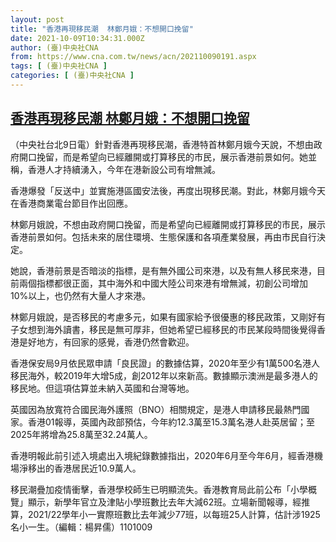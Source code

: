 ```yaml
---
layout: post
title: "香港再現移民潮  林鄭月娥：不想開口挽留"
date: 2021-10-09T10:34:31.000Z
author: (臺)中央社CNA
from: https://www.cna.com.tw/news/acn/202110090191.aspx
tags: [ (臺)中央社CNA ]
categories: [ (臺)中央社CNA ]
---
```

<!--1633775671000-->
[香港再現移民潮  林鄭月娥：不想開口挽留](https://www.cna.com.tw/news/acn/202110090191.aspx)
------

<div>
<div></div><div><p>（中央社台北9日電）針對香港再現移民潮，香港特首林鄭月娥今天說，不想由政府開口挽留，而是希望向已經離開或打算移民的市民，展示香港前景如何。她並稱，香港人才持續湧入，今年在港新設公司有增無減。</p><p>香港爆發「反送中」並實施港區國安法後，再度出現移民潮。對此，林鄭月娥今天在香港商業電台節目作出回應。</p><p>林鄭月娥說，不想由政府開口挽留，而是希望向已經離開或打算移民的市民，展示香港前景如何。包括未來的居住環境、生態保護和各項產業發展，再由市民自行決定。</p><p>她說，香港前景是否暗淡的指標，是有無外國公司來港，以及有無人移民來港，目前兩個指標都很正面，其中海外和中國大陸公司來港有增無減，初創公司增加10%以上，也仍然有大量人才來港。</p><p>林鄭月娥說，是否移民的考慮多元，如果有國家給予很優惠的移民政策，又剛好有子女想到海外讀書，移民是無可厚非，但她希望已經移民的市民某段時間後覺得香港是好地方，有回家的感覺，香港仍然會歡迎。</p><p>香港保安局9月依民眾申請「良民證」的數據估算，2020年至少有1萬500名港人移民海外，較2019年大增5成，創2012年以來新高。數據顯示澳洲是最多港人的移民地。但這項估算並未納入英國和台灣等地。</p><p>英國因為放寬符合國民海外護照（BNO）相關規定，是港人申請移民最熱門國家。香港01報導，英國內政部預估，今年約12.3萬至15.3萬名港人赴英居留；至2025年將增為25.8萬至32.24萬人。</p><p>香港明報此前引述入境處出入境紀錄數據指出，2020年6月至今年6月，經香港機場淨移出的香港居民近10.9萬人。</p><p>移民潮疊加疫情衝擊，香港學校師生已明顯流失。香港教育局此前公布「小學概覽」顯示，新學年官立及津貼小學班數比去年大減62班。立場新聞報導，經推算，2021/22學年小一實際班數比去年減少77班，以每班25人計算，估計涉1925名小一生。（編輯：楊昇儒）1101009</p></div>
</div>
